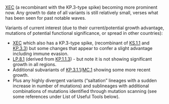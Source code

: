 

<u id='XEC'>XEC</u> (a recombinant with the KP.3-type spike) becoming more prominent now. Any growth to date of all variants is still relatively small, verses what has been seen for past notable waves.

Variants of current interest (due to their current/potential growth advantage, mutations of potential functional significance, or spread in other countries):

* <u id='XEC'>XEC</u> which also has a KP.3-type spike, (recombinant of <u id='KS_1_1'>KS.1.1</u> and <u id='KP_3_3'>KP.3.3</u>) but some changes that appear to confer a slight advantage including immune evasion.
* <u id='LP_8_1'>LP.8.1</u> (derived from <u id='KP_1_1_3'>KP.1.1.3</u>) - but note it is not showing significant growth in all regions.
* Additional subvariants of <u id='KP_3_1_1'>KP.3.1.1</u>/<u id='MC_1'>MC.1</u> showing some more recent growth.
* Plus any highly divergent variants (“saltation” lineages with a sudden increase in number of mutations) and sublineages with additional combinations of mutations identified through mutation scanning (see some references under List of Useful Tools below).




<!-- edited -->